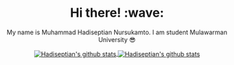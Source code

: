 <h1 align='center'> Hi there! :wave:</h1>
<p align='center'> My name is Muhammad Hadiseptian Nursukamto. I am student Mulawarman University 😎 </p>
<p align='center'>
   <a href="https://github.com/IAmGroots">
    <img align="center" src="https://github-readme-stats.vercel.app/api?username=iamgroots&hide=issues&count_private=true&show_icons=true" alt="Hadiseptian's github stats" />
   </a>
   <a href="https://github.com/IAmGroots">
    <img align="center" src="https://github-readme-stats.vercel.app/api/top-langs/?username=iamgroots&layout=compact" alt="Hadiseptian's github stats"/>
   </a>
</p>
